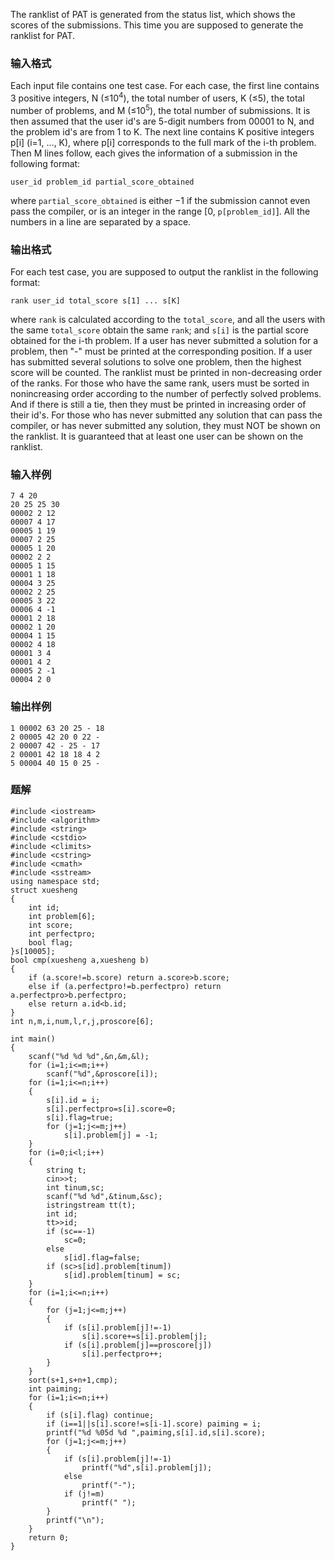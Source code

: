 The ranklist of PAT is generated from the status list, which shows the scores of the submissions. This time you are supposed to generate the ranklist for PAT.
### 输入格式
Each input file contains one test case. For each case, the first line contains 3 positive integers, N (≤10<sup>4</sup>), the total number of users, K (≤5), the total number of problems, and M (≤10<sup>5</sup>), the total number of submissions. It is then assumed that the user id's are 5-digit numbers from 00001 to N, and the problem id's are from 1 to K. The next line contains K positive integers p[i] (i=1, ..., K), where p[i] corresponds to the full mark of the i-th problem. Then M lines follow, each gives the information of a submission in the following format:
```
user_id problem_id partial_score_obtained
```
where `partial_score_obtained` is either −1 if the submission cannot even pass the compiler, or is an integer in the range [0, `p[problem_id]`]. All the numbers in a line are separated by a space.
### 输出格式
For each test case, you are supposed to output the ranklist in the following format:
```
rank user_id total_score s[1] ... s[K]
```
where `rank` is calculated according to the `total_score`, and all the users with the same `total_score` obtain the same `rank`; and `s[i]` is the partial score obtained for the i-th problem. If a user has never submitted a solution for a problem, then "-" must be printed at the corresponding position. If a user has submitted several solutions to solve one problem, then the highest score will be counted.
The ranklist must be printed in non-decreasing order of the ranks. For those who have the same rank, users must be sorted in nonincreasing order according to the number of perfectly solved problems. And if there is still a tie, then they must be printed in increasing order of their id's. For those who has never submitted any solution that can pass the compiler, or has never submitted any solution, they must NOT be shown on the ranklist. It is guaranteed that at least one user can be shown on the ranklist.
### 输入样例
```
7 4 20
20 25 25 30
00002 2 12
00007 4 17
00005 1 19
00007 2 25
00005 1 20
00002 2 2
00005 1 15
00001 1 18
00004 3 25
00002 2 25
00005 3 22
00006 4 -1
00001 2 18
00002 1 20
00004 1 15
00002 4 18
00001 3 4
00001 4 2
00005 2 -1
00004 2 0
```
### 输出样例
```
1 00002 63 20 25 - 18
2 00005 42 20 0 22 -
2 00007 42 - 25 - 17
2 00001 42 18 18 4 2
5 00004 40 15 0 25 -
```

### 题解
```
#include <iostream>
#include <algorithm>
#include <string>
#include <cstdio>
#include <climits>
#include <cstring>
#include <cmath>
#include <sstream>
using namespace std;
struct xuesheng
{
    int id;
    int problem[6];
    int score;
    int perfectpro;
    bool flag;
}s[10005];
bool cmp(xuesheng a,xuesheng b)
{
    if (a.score!=b.score) return a.score>b.score;
    else if (a.perfectpro!=b.perfectpro) return a.perfectpro>b.perfectpro;
    else return a.id<b.id;
}
int n,m,i,num,l,r,j,proscore[6];

int main()
{
    scanf("%d %d %d",&n,&m,&l);
    for (i=1;i<=m;i++)
        scanf("%d",&proscore[i]);
    for (i=1;i<=n;i++)
    {
        s[i].id = i;
        s[i].perfectpro=s[i].score=0;
        s[i].flag=true;
        for (j=1;j<=m;j++)
            s[i].problem[j] = -1;
    }
    for (i=0;i<l;i++)
    {
        string t;
        cin>>t;
        int tinum,sc;
        scanf("%d %d",&tinum,&sc);
        istringstream tt(t);
        int id;
        tt>>id;
        if (sc==-1)
            sc=0;
        else
            s[id].flag=false;
        if (sc>s[id].problem[tinum])
            s[id].problem[tinum] = sc;
    }
    for (i=1;i<=n;i++)
    {
        for (j=1;j<=m;j++)
        {
            if (s[i].problem[j]!=-1)
                s[i].score+=s[i].problem[j];
            if (s[i].problem[j]==proscore[j])
                s[i].perfectpro++;
        }
    }
    sort(s+1,s+n+1,cmp);
    int paiming;
    for (i=1;i<=n;i++)
    {
        if (s[i].flag) continue;
        if (i==1||s[i].score!=s[i-1].score) paiming = i;
        printf("%d %05d %d ",paiming,s[i].id,s[i].score);
        for (j=1;j<=m;j++)
        {
            if (s[i].problem[j]!=-1)
                printf("%d",s[i].problem[j]);
            else
                printf("-");
            if (j!=m)
                printf(" ");
        }
        printf("\n");
    }
    return 0;
}
```
